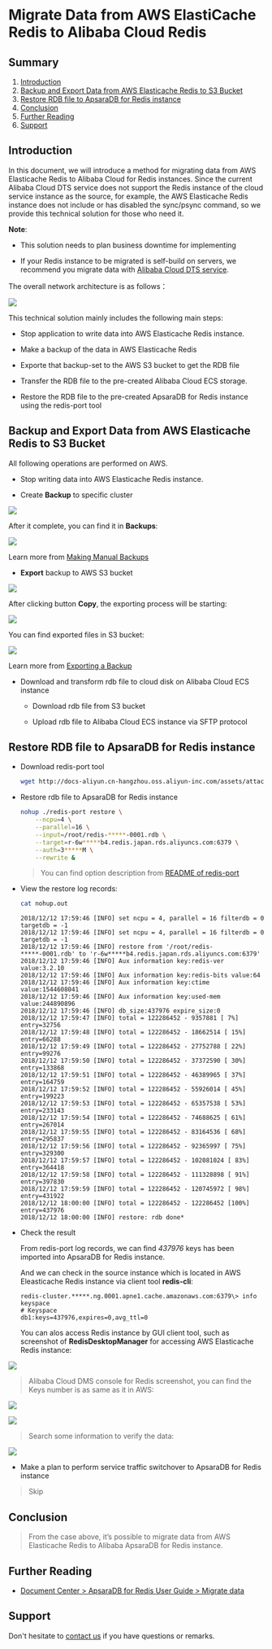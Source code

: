 # Migrate Data from AWS ElastiCache Redis to Alibaba Cloud Redis

## Summary
1. [Introduction](#introduction)
2. [Backup and Export Data from AWS Elasticache Redis to S3 Bucket](#backup-and-export-data-from-aws-elasticache-redis-to-s3-bucket)
3. [Restore RDB file to ApsaraDB for Redis instance](#restore-rdb-file-to-apsaradb-for-redis-instance)
4. [Conclusion](#conclusion)
5. [Further Reading](#further-reading)
6. [Support](#support)

## Introduction
In this document, we will introduce a method for migrating data from AWS
Elasticache Redis to Alibaba Cloud for Redis instances. Since the current
Alibaba Cloud DTS service does not support the Redis instance of the cloud
service instance as the source, for example, the AWS Elasticache Redis instance
does not include or has disabled the sync/psync command, so we provide this
technical solution for those who need it.

**Note**:

-   This solution needs to plan business downtime for implementing

-   If your Redis instance to be migrated is self-build on servers, we recommend
    you migrate data with [Alibaba Cloud DTS service](https://www.alibabacloud.com/product/data-transmission-service).

The overall network architecture is as follows：

![](images/ff4dae597426ec25f2187d06b573bef2.png)

This technical solution mainly includes the following main steps:

-   Stop application to write data into AWS Elasticache Redis instance.

-   Make a backup of the data in AWS Elasticache Redis

-   Exporte that backup-set to the AWS S3 bucket to get the RDB file

-   Transfer the RDB file to the pre-created Alibaba Cloud ECS storage.

-   Restore the RDB file to the pre-created ApsaraDB for Redis instance using
    the redis-port tool

## Backup and Export Data from AWS Elasticache Redis to S3 Bucket
All following operations are performed on AWS.

-   Stop writing data into AWS Elasticache Redis instance.

-   Create **Backup** to specific cluster

![](images/5905fb087626c9895e2af18963921adb.png)

After it complete, you can find it in **Backups**:

![](images/42348e56fedd06a3396f17f3692256dc.png)

Learn more from [Making Manual Backups](https://docs.aws.amazon.com/AmazonElastiCache/latest/red-ug/backups-manual.html)

-   **Export** backup to AWS S3 bucket

![](images/53a7b81b5b7a6f7bcf63cf989f40fb11.png)

After clicking button **Copy**, the exporting process will be starting:

![](images/293b7e6b326b0ac9ce1cb65ef09bd42b.png)

You can find exported files in S3 bucket:

![](images/dd908c64fb94d344a8ade9378fb36207.png)

Learn more from [Exporting a Backup](https://docs.aws.amazon.com/AmazonElastiCache/latest/red-ug/backups-exporting.html)

-   Download and transform rdb file to cloud disk on Alibaba Cloud ECS instance

    -   Download rdb file from S3 bucket

    -   Upload rdb file to Alibaba Cloud ECS instance via SFTP protocol

## Restore RDB file to ApsaraDB for Redis instance
-   Download redis-port tool

    ```bash
    wget http://docs-aliyun.cn-hangzhou.oss.aliyun-inc.com/assets/attach/85829/cn_zh/1533199526614/redis-port%282%29
    ```

-   Restore rdb file to ApsaraDB for Redis instance

    ```bash
    nohup ./redis-port restore \
        --ncpu=4 \
        --parallel=16 \
        --input=/root/redis-*****-0001.rdb \
        --target=r-6w*****b4.redis.japan.rds.aliyuncs.com:6379 \
        --auth=3*****M \
        --rewrite &
    ```

    >   You can find option description from [README of redis-port](https://github.com/CodisLabs/redis-port/blob/redis-4.x-cgo/README.md)

-   View the restore log records:

    ```bash
    cat nohup.out
    ```
    ```
    2018/12/12 17:59:46 [INFO] set ncpu = 4, parallel = 16 filterdb = 0 targetdb = -1
    2018/12/12 17:59:46 [INFO] set ncpu = 4, parallel = 16 filterdb = 0 targetdb = -1
    2018/12/12 17:59:46 [INFO] restore from '/root/redis-*****-0001.rdb' to 'r-6w*****b4.redis.japan.rds.aliyuncs.com:6379'
    2018/12/12 17:59:46 [INFO] Aux information key:redis-ver value:3.2.10
    2018/12/12 17:59:46 [INFO] Aux information key:redis-bits value:64
    2018/12/12 17:59:46 [INFO] Aux information key:ctime value:1544608041
    2018/12/12 17:59:46 [INFO] Aux information key:used-mem value:244890896
    2018/12/12 17:59:46 [INFO] db_size:437976 expire_size:0
    2018/12/12 17:59:47 [INFO] total = 122286452 - 9357881 [ 7%] entry=32756
    2018/12/12 17:59:48 [INFO] total = 122286452 - 18662514 [ 15%] entry=66288
    2018/12/12 17:59:49 [INFO] total = 122286452 - 27752788 [ 22%] entry=99276
    2018/12/12 17:59:50 [INFO] total = 122286452 - 37372590 [ 30%] entry=133868
    2018/12/12 17:59:51 [INFO] total = 122286452 - 46389965 [ 37%] entry=164759
    2018/12/12 17:59:52 [INFO] total = 122286452 - 55926014 [ 45%] entry=199223
    2018/12/12 17:59:53 [INFO] total = 122286452 - 65357538 [ 53%] entry=233143
    2018/12/12 17:59:54 [INFO] total = 122286452 - 74688625 [ 61%] entry=267014
    2018/12/12 17:59:55 [INFO] total = 122286452 - 83164536 [ 68%] entry=295837
    2018/12/12 17:59:56 [INFO] total = 122286452 - 92365997 [ 75%] entry=329300
    2018/12/12 17:59:57 [INFO] total = 122286452 - 102081024 [ 83%] entry=364418
    2018/12/12 17:59:58 [INFO] total = 122286452 - 111328898 [ 91%] entry=397830
    2018/12/12 17:59:59 [INFO] total = 122286452 - 120745972 [ 98%] entry=431922
    2018/12/12 18:00:00 [INFO] total = 122286452 - 122286452 [100%] entry=437976
    2018/12/12 18:00:00 [INFO] restore: rdb done*
    ```
-   Check the result

    From redis-port log records, we can find *437976* keys has been imported
    into ApsaraDB for Redis instance.

    And we can check in the source instance which is located in AWS Eleasticache
    Redis instance via client tool **redis-cli**:
    
    ```
    redis-cluster.*****.ng.0001.apne1.cache.amazonaws.com:6379\> info keyspace
    # Keyspace
    db1:keys=437976,expires=0,avg_ttl=0
    ```
    
    You can alos access Redis instance by GUI client tool, such as screenshot of
    **RedisDesktopManager** for accessing AWS Elasticache Redis instance:

![](images/9a81981d7890dec9ccd49ac789f03625.png)

>   Alibaba Cloud DMS console for Redis screenshot, you can find the Keys number
>   is as same as it in AWS:

![](images/19c311f9d3979c945014dc04d0a442dc.png)

![](images/cf0dd3d0d2681fa58ae620058ac41aba.png)

>   Search some information to verify the data:

![](images/462465fbccdff9f10e03f6ca39f0f22a.png)

-   Make a plan to perform service traffic switchover to ApsaraDB for Redis instance

>   Skip

## Conclusion
>   From the case above, it’s possible to migrate data from AWS Elasticache
>   Redis to Alibaba ApsaraDB for Redis instance.

## Further Reading
-   [Document Center \> ApsaraDB for Redis User Guide \> Migrate data](https://www.alibabacloud.com/help/doc-detail/85180.htm)

## Support
Don't hesitate to [contact us](mailto:projectdelivery@alibabacloud.com) if you have questions or remarks.